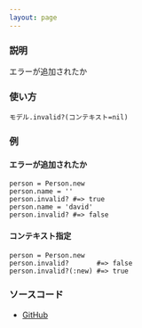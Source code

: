 ```yaml
---
layout: page
---
```


### 説明

エラーが追加されたか

### 使い方

    モデル.invalid?(コンテキスト=nil)

### 例

#### エラーが追加されたか

    person = Person.new
    person.name = ''
    person.invalid? #=> true
    person.name = 'david'
    person.invalid? #=> false

#### コンテキスト指定

    person = Person.new
    person.invalid?       #=> false
    person.invalid?(:new) #=> true

### ソースコード

-   [GitHub](https://github.com/rails/rails/blob/984c3ef2775781d47efa9f541ce570daa2434a80/activemodel/lib/active_model/validations.rb#L373)
